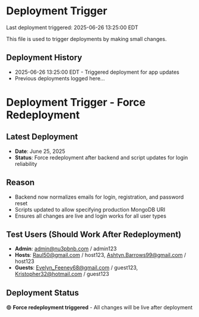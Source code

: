 # Deployment Trigger

Last deployment triggered: 2025-06-26 13:25:00 EDT

This file is used to trigger deployments by making small changes.

## Deployment History
- 2025-06-26 13:25:00 EDT - Triggered deployment for app updates
- Previous deployments logged here...

# Deployment Trigger - Force Redeployment

## Latest Deployment
- **Date**: June 25, 2025
- **Status**: Force redeployment after backend and script updates for login reliability

## Reason
- Backend now normalizes emails for login, registration, and password reset
- Scripts updated to allow specifying production MongoDB URI
- Ensures all changes are live and login works for all user types

## Test Users (Should Work After Redeployment)
- **Admin**: admin@nu3pbnb.com / admin123
- **Hosts**: Raul50@gmail.com / host123, Ashtyn.Barrows99@gmail.com / host123
- **Guests**: Evelyn_Feeney68@gmail.com / guest123, Kristopher32@hotmail.com / guest123

## Deployment Status
🟢 **Force redeployment triggered** - All changes will be live after deployment 